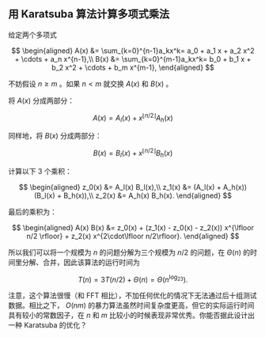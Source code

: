 ## 用 Karatsuba 算法计算多项式乘法

给定两个多项式

$$
\begin{aligned}
A(x) &= \sum_{k=0}^{n-1}a_kx^k= a_0 + a_1 x + a_2 x^2 + \cdots + a_n x^{n-1},\\
B(x) &= \sum_{k=0}^{m-1}a_kx^k= b_0 + b_1 x + b_2 x^2 + \cdots + b_m x^{m-1},
\end{aligned}
$$

不妨假设 $n \geqslant m$ 。如果 $n<m$ 就交换 $A(x)$ 和 $B(x)$ 。

将 $A(x)$ 分成两部分：

$$
A(x) = A_l(x) + x^{\lfloor n/2 \rfloor} A_h(x) 
$$

同样地，将 $B(x)$ 分成两部分：

$$
B(x) = B_l(x) + x^{\lfloor n/2 \rfloor} B_h(x)
$$

计算以下 3 个乘积：

$$
\begin{aligned}
z_0(x) &= A_l(x) B_l(x),\\
z_1(x) &= (A_l(x) + A_h(x)) (B_l(x) + B_h(x)),\\
z_2(x) &= A_h(x) B_h(x).
\end{aligned}
$$

最后的乘积为：

$$
\begin{aligned}
A(x) B(x) &= z_0(x) + (z_1(x) - z_0(x) - z_2(x)) x^{\lfloor n/2 \rfloor} + z_2(x) x^{2\cdot\lfloor n/2\rfloor}.
\end{aligned}
$$

所以我们可以将一个规模为 $n$ 的问题分解为三个规模为 $n/2$ 的问题，在 $\Theta(n)$ 的时间里分解、合并，因此该算法的运行时间为

$$
T(n)=3T(n/2)+\Theta(n)=\Theta\left(n^{\log_23}\right).
$$

注意，这个算法很慢（和 FFT 相比），不加任何优化的情况下无法通过后十组测试数据。相比之下， $O(nm)$ 的暴力算法虽然时间复杂度更高，但它的实际运行时间具有较小的常数因子，在 $n$ 和 $m$ 比较小的时候表现非常优秀。你能否据此设计出一种 Karatsuba 的优化？